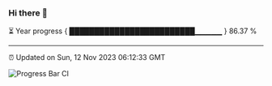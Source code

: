 ### Hi there 👋

⏳ Year progress { █████████████████████████▁▁▁▁▁ } 86.37 %

---

⏰ Updated on Sun, 12 Nov 2023 06:12:33 GMT

![Progress Bar CI](https://github.com/liununu/liununu/workflows/Progress%20Bar%20CI/badge.svg)
